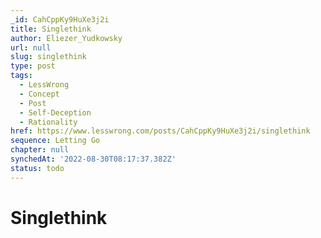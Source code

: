 ```yaml
---
_id: CahCppKy9HuXe3j2i
title: Singlethink
author: Eliezer_Yudkowsky
url: null
slug: singlethink
type: post
tags:
  - LessWrong
  - Concept
  - Post
  - Self-Deception
  - Rationality
href: https://www.lesswrong.com/posts/CahCppKy9HuXe3j2i/singlethink
sequence: Letting Go
chapter: null
synchedAt: '2022-08-30T08:17:37.382Z'
status: todo
---
```


# Singlethink
